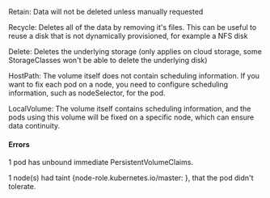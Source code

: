

Retain: Data will not be deleted unless manually requested

Recycle: Deletes all of the data by removing it's files.
This can be useful to reuse a disk that is not dynamically provisioned, for example a NFS disk

Delete: Deletes the underlying storage (only applies on cloud storage, 
some StorageClasses won't be able to delete the underlying disk)


HostPath: The volume itself does not contain scheduling information. 
If you want to fix each pod on a node, you need to configure scheduling information, such as nodeSelector, for the pod.

LocalVolume: The volume itself contains scheduling information, 
and the pods using this volume will be fixed on a specific node, which can ensure data continuity.



#### Errors

1 pod has unbound immediate PersistentVolumeClaims.

1 node(s) had taint {node-role.kubernetes.io/master: }, that the pod didn't tolerate.
